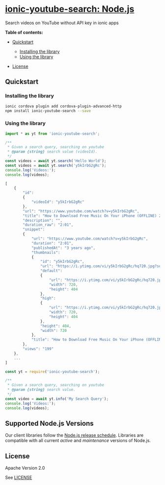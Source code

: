 # [ionic-youtube-search: Node.js](https://github.com/appit-online/ionic-youtube-search)

Search videos on YouTube without API key in ionic apps

**Table of contents:**


* [Quickstart](#quickstart)

  * [Installing the library](#installing-the-library)
  * [Using the library](#using-the-library)
* [License](#license)

## Quickstart

### Installing the library

```bash
ionic cordova plugin add cordova-plugin-advanced-http
npm install ionic-youtube-search --save
```


### Using the library

```javascript
import * as yt from 'ionic-youtube-search';

/**
 * Given a search query, searching on youtube
 * @param {string} search value (videoId).
 */
const videos = await yt.search('Hello World');
const videos = await yt.search('y5kIrbG2gRc');
console.log('Videos:');
console.log(videos);

[
    {
        "id":
        {
            "videoId": "y5kIrbG2gRc"
        },
        "url": "https://www.youtube.com/watch?v=y5kIrbG2gRc",
        "title": "How to Download Free Music On Your iPhone (OFFLINE) 2020",
        "description": "",
        "duration_raw": "2:01",
        "snippet":
        {
            "url": "https://www.youtube.com/watch?v=y5kIrbG2gRc",
            "duration": "2:01",
            "publishedAt": "3 years ago",
            "thumbnails":
            {
                "id": "y5kIrbG2gRc",
                "url": "https://i.ytimg.com/vi/y5kIrbG2gRc/hq720.jpg?sqp=-oaymwEXCNAFEJQDSFryq4qpAwkIARUAAIhCGAE=&rs=AOn4CLDuzgRSHVaWMTmiU4TAzv0Opz2CmQ",
                "default":
                {
                    "url": "https://i.ytimg.com/vi/y5kIrbG2gRc/hq720.jpg?sqp=-oaymwEXCNAFEJQDSFryq4qpAwkIARUAAIhCGAE=&rs=AOn4CLDuzgRSHVaWMTmiU4TAzv0Opz2CmQ",
                    "width": 720,
                    "height": 404
                },
                "high":
                {
                    "url": "https://i.ytimg.com/vi/y5kIrbG2gRc/hq720.jpg?sqp=-oaymwEXCNAFEJQDSFryq4qpAwkIARUAAIhCGAE=&rs=AOn4CLDuzgRSHVaWMTmiU4TAzv0Opz2CmQ",
                    "width": 720,
                    "height": 404
                },
                "height": 404,
                "width": 720
            },
            "title": "How to Download Free Music On Your iPhone (OFFLINE) 2020"
        },
        "views": "199"
    },
    ...
]

```

```javascript
const yt = require('ionic-youtube-search');

/**
 * Given a search query, searching on youtube
 * @param {string} search value.
 */
const video = await yt.info('My Search Query');
console.log('Videos:');
console.log(videos);
```

## Supported Node.js Versions

Our client libraries follow the [Node.js release schedule](https://nodejs.org/en/about/releases/).
Libraries are compatible with all current _active_ and _maintenance_ versions of
Node.js.

## License

Apache Version 2.0

See [LICENSE](https://github.com/appit-online/ionic-youtube-search/blob/master/LICENSE)
